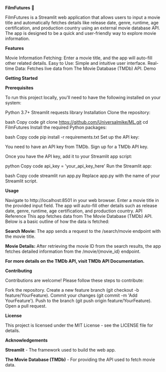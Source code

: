 **FilmFutures** 🎥

FilmFutures is a Streamlit web application that allows users to input a movie title and automatically fetches details like release date, genre, runtime, age certification, and production country using an external movie database API. The app is designed to be a quick and user-friendly way to explore movie information.

**Features**

Movie Information Fetching: Enter a movie title, and the app will auto-fill other related details.
Easy to Use: Simple and intuitive user interface.
Real-time Data: Fetches live data from The Movie Database (TMDb) API.
Demo

**Getting Started**

**Prerequisites**

To run this project locally, you'll need to have the following installed on your system:

Python 3.7+
Streamlit
requests library
Installation
Clone the repository:

bash
Copy code
git clone https://github.com/Universalmike/ML.git
cd FilmFutures
Install the required Python packages:

bash
Copy code
pip install -r requirements.txt
Set up the API key:


You need to have an API key from TMDb. Sign up for a TMDb API key.


Once you have the API key, add it to your Streamlit app script:

python
Copy code
api_key = 'your_api_key_here'
Run the Streamlit app:

bash
Copy code
streamlit run app.py
Replace app.py with the name of your Streamlit script.

**Usage**

Navigate to http://localhost:8501 in your web browser.
Enter a movie title in the provided input field.
The app will auto-fill other details such as release date, genre, runtime, age certification, and production country.
API Reference
This app fetches data from The Movie Database (TMDb) API. Below is a basic outline of how the data is fetched:

**Search Movie:** The app sends a request to the /search/movie endpoint with the movie title.

**Movie Details:** After retrieving the movie ID from the search results, the app fetches detailed information from the /movie/{movie_id} endpoint.

**For more details on the TMDb API, visit TMDb API Documentation.**

**Contributing**

Contributions are welcome! Please follow these steps to contribute:

Fork the repository.
Create a new feature branch (git checkout -b feature/YourFeature).
Commit your changes (git commit -m 'Add YourFeature').
Push to the branch (git push origin feature/YourFeature).
Open a pull request.

**License**

This project is licensed under the MIT License - see the LICENSE file for details.

**Acknowledgements**

**Streamlit** - The framework used to build the web app.

**The Movie Database (TMDb)** - For providing the API used to fetch movie data.
